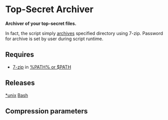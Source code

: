 # Top-Secret Archiver
**Archiver of your top-secret files.**

In fact, the script simply [archives](#Compression-parameters) specified directory using 7-zip. Password for archive is set by user during script runtime.
## Requires
* [7-zip](https://www.7-zip.org/) in [%PATH% or $PATH](https://en.wikipedia.org/wiki/PATH_(variable))
## Releases
[&#42;unix](https://en.wikipedia.org/wiki/Unix-like) [Bash](https://en.wikipedia.org/wiki/Bash_(Unix_shell))
## Compression parameters
